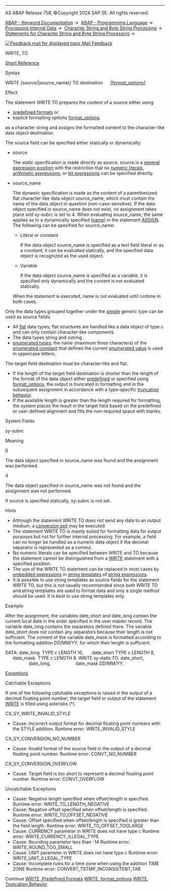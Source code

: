   

* * *

AS ABAP Release 758, ©Copyright 2024 SAP SE. All rights reserved.

[ABAP - Keyword Documentation](https://help.sap.com/doc/abapdocu_758_index_htm/7.58/en-US/abenabap.htm) →  [ABAP - Programming Language](https://help.sap.com/doc/abapdocu_758_index_htm/7.58/en-US/abenabap_reference.htm) →  [Processing Internal Data](https://help.sap.com/doc/abapdocu_758_index_htm/7.58/en-US/abenabap_data_working.htm) →  [Character String and Byte String Processing](https://help.sap.com/doc/abapdocu_758_index_htm/7.58/en-US/abenabap_data_string.htm) →  [Statements for Character String and Byte String Processing](https://help.sap.com/doc/abapdocu_758_index_htm/7.58/en-US/abenstring_processing_statements.htm) → 

 [![](Mail.gif?object=Mail.gif "Feedback mail for displayed topic") Mail Feedback](mailto:f1_help@sap.com?subject=Feedback%20on%20ABAP%20Documentation&body=Document:%20WRITE%2C%20TO%2C%20ABAPWRITE_TO%2C%20758%0D%0A%0D%0AError:%0D%0A%0D%0A%0D%0A%0D%0ASuggestion%20for%20improvement:)

WRITE, TO

[Short Reference](https://help.sap.com/doc/abapdocu_758_index_htm/7.58/en-US/abapwrite_to_shortref.htm)

Syntax

WRITE *{*source*|*(source\_name)*}* TO destination
     [*\[*format\_options*\]*](https://help.sap.com/doc/abapdocu_758_index_htm/7.58/en-US/abapwrite_to_options.htm).

Effect

The statement WRITE TO prepares the content of a source either using

-   [predefined formats](https://help.sap.com/doc/abapdocu_758_index_htm/7.58/en-US/abenwrite_formats.htm) or
-   explicit formatting options [format\_options](https://help.sap.com/doc/abapdocu_758_index_htm/7.58/en-US/abapwrite_to_options.htm)

as a character string and assigns the formatted content to the character-like data object destination.

The source field can be specified either statically or dynamically:

-   source
    
    The static specification is made directly as source. source is a [general expression position](https://help.sap.com/doc/abapdocu_758_index_htm/7.58/en-US/abengeneral_expr_position_glosry.htm "Glossary Entry") with the restriction that no [numeric literals](https://help.sap.com/doc/abapdocu_758_index_htm/7.58/en-US/abennumeric_literal_glosry.htm "Glossary Entry"), [arithmetic expressions](https://help.sap.com/doc/abapdocu_758_index_htm/7.58/en-US/abenarithmetic_expression_glosry.htm "Glossary Entry"), or [bit expressions](https://help.sap.com/doc/abapdocu_758_index_htm/7.58/en-US/abenbit_expression_glosry.htm "Glossary Entry") can be specified directly.
    
-   source\_name
    
    The dynamic specification is made as the content of a parenthesized flat character-like data object source\_name, which must contain the name of the data object in question (non-case-sensitive). If the data object specified in source\_name does not exist, no assignment takes place and sy-subrc is set to 4. When evaluating source\_name, the same applies as to a dynamically specified [(name)](https://help.sap.com/doc/abapdocu_758_index_htm/7.58/en-US/abapassign_mem_area_dynamic_dobj.htm) in the statement [ASSIGN](https://help.sap.com/doc/abapdocu_758_index_htm/7.58/en-US/abapassign.htm). The following can be specified for source\_name:
    
    -   Literal or constant
        
        If the data object source\_name is specified as a text field literal or as a constant, it can be evaluated statically, and the specified data object is recognized as the used object.
        
    -   Variable
        
        If the data object source\_name is specified as a variable, it is specified only dynamically and the content is not evaluated statically.
        
    
    When the statement is executed, name is not evaluated until runtime in both cases.
    

Only the data types grouped together under the [simple](https://help.sap.com/doc/abapdocu_758_index_htm/7.58/en-US/abenbuilt_in_types_generic.htm) generic type can be used as source fields.

-   All [flat](https://help.sap.com/doc/abapdocu_758_index_htm/7.58/en-US/abenflat_glosry.htm "Glossary Entry") data types; flat structures are handled like a data object of type c and can only contain character-like components.
-   The data types string and xstring
-   [enumerated types](https://help.sap.com/doc/abapdocu_758_index_htm/7.58/en-US/abenenum_type_glosry.htm "Glossary Entry"); the name (maximum three characters) of the [enumerated constant](https://help.sap.com/doc/abapdocu_758_index_htm/7.58/en-US/abenenumerated_constant_glosry.htm "Glossary Entry") that defines the current [enumerated value](https://help.sap.com/doc/abapdocu_758_index_htm/7.58/en-US/abenenumerated_value_glosry.htm "Glossary Entry") is used in uppercase letters.

The target field destination must be character-like and flat.

-   If the length of the target field destination is shorter than the length of the format of the data object either [predefined](https://help.sap.com/doc/abapdocu_758_index_htm/7.58/en-US/abenwrite_formats.htm) or specified using [format\_options](https://help.sap.com/doc/abapdocu_758_index_htm/7.58/en-US/abapwrite_to_options.htm), the output is truncated in formatting and in the subsequent assignment in accordance with a type-specific [truncation behavior](https://help.sap.com/doc/abapdocu_758_index_htm/7.58/en-US/abenwrite_truncations.htm).
-   If the available length is greater than the length required for formatting, the system places the result in the target field based on the predefined or user-defined alignment and fills the non-required space with blanks.

System Fields

sy-subrc

Meaning

0

The data object specified in source\_name was found and the assignment was performed.

4

The data object specified in source\_name was not found and the assignment was not performed.

If source is specified statically, sy-subrc is not set.

Hints

-   Although the statement WRITE TO does not send any data to an output medium, a [conversion exit](https://help.sap.com/doc/abapdocu_758_index_htm/7.58/en-US/abenconversion_exit_glosry.htm "Glossary Entry") may be executed.
-   The statement WRITE TO is mainly suited for formatting data for output purposes but not for further internal processing. For example, a field can no longer be handled as a numeric data object if the decimal separator is represented as a comma.
-   No numeric literals can be specified between WRITE and TO because the statement cannot be distinguished from a [WRITE](https://help.sap.com/doc/abapdocu_758_index_htm/7.58/en-US/abapwrite-.htm) statement with a specified position.
-   The use of the WRITE TO statement can be replaced in most cases by [embedded expressions](https://help.sap.com/doc/abapdocu_758_index_htm/7.58/en-US/abenstring_templates_expressions.htm) in [string templates](https://help.sap.com/doc/abapdocu_758_index_htm/7.58/en-US/abenstring_templates.htm) of [string expressions](https://help.sap.com/doc/abapdocu_758_index_htm/7.58/en-US/abapcompute_string.htm).
-   It is possible to use string templates as source fields for the statement WRITE TO, but this is not usually recommended since both WRITE TO and string templates are used to format data and only a single method should be used. It is best to use string templates only.

Example

After the assignment, the variables date\_short and date\_long contain the current local date in the order specified in the user master record. The variable date\_long contains the separators defined there. The variable date\_short does not contain any separators because their length is not sufficient. The content of the variable date\_mask is formatted according to the formatting addition DD/MM/YY, for which their length is sufficient.

DATA: date\_long  TYPE c LENGTH 10,
      date\_short TYPE c LENGTH 8,
      date\_mask  TYPE c LENGTH 8.
WRITE sy-datlo TO: date\_short,
                   date\_long,
                   date\_mask DD/MM/YY.

[Exceptions](https://help.sap.com/doc/abapdocu_758_index_htm/7.58/en-US/abenabap_language_exceptions.htm)

Catchable Exceptions

If one of the following catchable exceptions is raised in the output of a decimal floating point number, the target field or output of the statement [WRITE](https://help.sap.com/doc/abapdocu_758_index_htm/7.58/en-US/abapwrite-.htm) is filled using asterisks (\*).

CX\_SY\_WRITE\_INVALID\_STYLE

-   Cause: Incorrect output format for decimal floating point numbers with the STYLE addition.
    Runtime error: WRITE\_INVALID\_STYLE

CX\_SY\_CONVERSION\_NO\_NUMBER

-   Cause: Invalid format of the source field in the output of a decimal floating point number.
    Runtime error: CONVT\_NO\_NUMBER

CX\_SY\_CONVERSION\_OVERFLOW

-   Cause: Target field is too short to represent a decimal floating point number.
    Runtime error: CONVT\_OVERFLOW

Uncatchable Exceptions

-   Cause: Negative length specified when offset/length is specified.
    Runtime error: WRITE\_TO\_LENGTH\_NEGATIVE
-   Cause: Negative offset specified when offset/length is specified.
    Runtime error: WRITE\_TO\_OFFSET\_NEGATIVE
-   Cause: Offset specified when offset/length is specified is greater than the field length.
    Runtime error: WRITE\_TO\_OFFSET\_TOOLARGE
-   Cause: CURRENCY parameter in WRITE does not have type c
    Runtime error: WRITE\_CURRENCY\_ILLEGAL\_TYPE
-   Cause: Rounding parameter less than -14
    Runtime error: WRITE\_ROUND\_TOO\_SMALL
-   Cause: UNIT parameter in WRITE does not have type c
    Runtime error: WRITE\_UNIT\_ILLEGAL\_TYPE
-   Cause: Incomplete rules for a time zone when using the addition TIME ZONE
    Runtime error: CONVERT\_TSTMP\_INCONSISTENT\_TAB

Continue
[WRITE, Predefined Formats](https://help.sap.com/doc/abapdocu_758_index_htm/7.58/en-US/abenwrite_formats.htm)
[WRITE, format\_options](https://help.sap.com/doc/abapdocu_758_index_htm/7.58/en-US/abapwrite_to_options.htm)
[WRITE, Truncation Behavior](https://help.sap.com/doc/abapdocu_758_index_htm/7.58/en-US/abenwrite_truncations.htm)